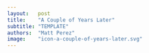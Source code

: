 ```yaml
---
layout:   post
title:    "A Couple of Years Later"
subtitle: "TEMPLATE"
authors:  "Matt Perez"
image:    "icon-a-couple-of-years-later.svg"
---
```


<div style="display: none;">
 <p>It took effort, but it didn't take long. Getting away from the <span class="_paradigm">FIAT</span> system of competition and exploitation saved us. Then we bolted forward without harming our life support.</p>
</div>
